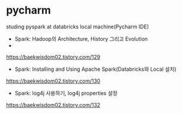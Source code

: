 # pycharm
studing pyspark at databricks local machine(Pycharm IDE)


* Spark: Hadoop의 Architecture, History 그리고 Evolution
* 
https://baekwisdom02.tistory.com/129


* Spark: Installing and Using Apache Spark(Databricks와 Local 설치)

https://baekwisdom02.tistory.com/130


* Spark: log4j 사용하기, log4j properties 설정
  
https://baekwisdom02.tistory.com/132
